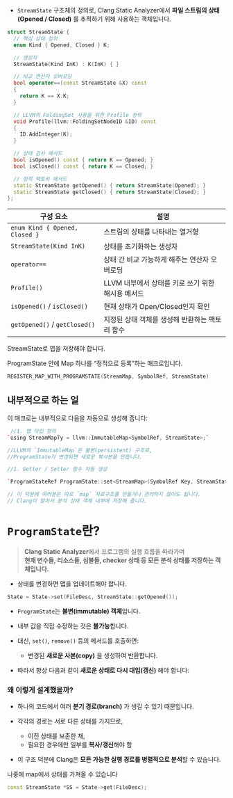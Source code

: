 
- `StreamState` 구조체의 정의로, Clang Static Analyzer에서 **파일 스트림의 상태 (Opened / Closed)** 를 추적하기 위해 사용하는 객체입니다.

```cpp
struct StreamState {
  // 핵심 상태 정의
  enum Kind { Opened, Closed } K;

  // 생성자
  StreamState(Kind InK) : K(InK) { }

  // 비교 연산자 오버로딩
  bool operator==(const StreamState &X) const 
  {
    return K == X.K;
  }

  // LLVM의 FoldingSet 사용을 위한 Profile 정의
  void Profile(llvm::FoldingSetNodeID &ID) const 
  {
    ID.AddInteger(K);
  }

  // 상태 검사 메서드
  bool isOpened() const { return K == Opened; }
  bool isClosed() const { return K == Closed; }

  // 정적 팩토리 메서드
  static StreamState getOpened() { return StreamState(Opened); }
  static StreamState getClosed() { return StreamState(Closed); }
};
```

|구성 요소|설명|
|---|---|
|`enum Kind { Opened, Closed }`|스트림의 상태를 나타내는 열거형|
|`StreamState(Kind InK)`|상태를 초기화하는 생성자|
|`operator==`|상태 간 비교 가능하게 해주는 연산자 오버로딩|
|`Profile()`|LLVM 내부에서 상태를 키로 쓰기 위한 해시용 메서드|
|`isOpened()` / `isClosed()`|현재 상태가 Open/Closed인지 확인|
|`getOpened()` / `getClosed()`|지정된 상태 객체를 생성해 반환하는 팩토리 함수|

StreamState로 맵을 저장해야 합니다. 

ProgramState 안에 Map 하나를 “정적으로 등록”하는 매크로입니다.
```cpp
REGISTER_MAP_WITH_PROGRAMSTATE(StreamMap, SymbolRef, StreamState)
```
## 내부적으로 하는 일

이 매크로는 내부적으로 다음을 자동으로 생성해 줍니다:
```cpp
 //1. 맵 타입 정의
`using StreamMapTy = llvm::ImmutableMap<SymbolRef, StreamState>;`

//LLVM의 `ImmutableMap`은 불변(persistent) 구조로,
//ProgramState가 변경되면 새로운 복사본을 만듭니다.

//1. Getter / Setter 함수 자동 생성

`ProgramStateRef ProgramState::set<StreamMap>(SymbolRef Key, StreamState Value); ProgramStateRef ProgramState::remove<StreamMap>(SymbolRef Key); const StreamState *ProgramState::get<StreamMap>(SymbolRef Key) const;`

// 이 덕분에 여러분은 따로 `map` 자료구조를 만들거나 관리하지 않아도 됩니다.  
// Clang이 알아서 분석 상태 객체 내부에 저장해 줍니다.
```
# `ProgramState`란?

> **Clang Static Analyzer**에서 프로그램의 실행 흐름을 따라가며  
> **현재 변수들, 리소스들, 심볼들, checker 상태 등 모든 분석 상태를 저장하는 객체입니다.**

- 상태를 변경하면 맵을 업데이트해야 합니다.
```cpp
State = State->set(FileDesc, StreamState::getOpened());
```
- `ProgramState`는 **불변(immutable) 객체**입니다.
- 내부 값을 직접 수정하는 것은 **불가능**합니다.
- 대신, `set()`, `remove()` 등의 메서드를 호출하면:
    - 변경된 **새로운 사본(copy)** 을 생성하여 반환합니다.

- 따라서 항상 다음과 같이 **새로운 상태로 다시 대입(갱신)** 해야 합니다:


### 왜 이렇게 설계했을까?

- 하나의 코드에서 여러 **분기 경로(branch)** 가 생길 수 있기 때문입니다.
    
- 각각의 경로는 서로 다른 상태를 가지므로,
    - 이전 상태를 보존한 채,
    - 필요한 경우에만 일부를 **복사/갱신**해야 함
        
- 이 구조 덕분에 Clang은 **모든 가능한 실행 경로를 병렬적으로 분석**할 수 있습니다.


나중에 map에서 상태를 가져올 수 있습니다
```cpp
const StreamState *SS = State->get(FileDesc);
```

